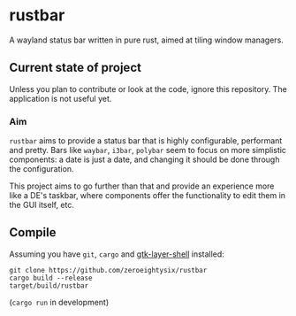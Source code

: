 # rustbar
A wayland status bar written in pure rust, aimed at tiling window managers.

## Current state of project
Unless you plan to contribute or look at the code, ignore this repository.
The application is not useful yet.

### Aim
`rustbar` aims to provide a status bar that is highly configurable, performant and pretty. Bars like `waybar`, `i3bar`, `polybar` seem to focus on more simplistic components: a date is just a date, and changing it should be done through the configuration.

This project aims to go further than that and provide an experience more like a DE's taskbar, where components offer the functionality to edit them in the GUI itself, etc.

## Compile
Assuming you have `git`, `cargo` and [gtk-layer-shell](https://github.com/wmww/gtk-layer-shell) installed:
```
git clone https://github.com/zeroeightysix/rustbar
cargo build --release
target/build/rustbar
```
(`cargo run` in development)
